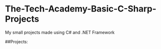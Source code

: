 # The-Tech-Academy-Basic-C-Sharp-Projects

My small projects made using C# and .NET Framework

##Projects:
